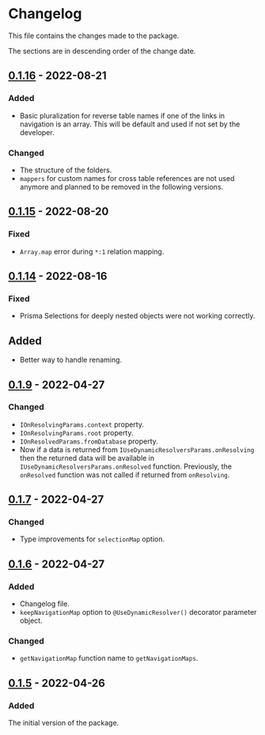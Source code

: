 # Changelog
This file contains the changes made to the package.

The sections are in descending order of the change date.

## [0.1.16] - 2022-08-21
### Added
- Basic pluralization for reverse table names if one of the links in navigation
is an array. This will be default and used if not set by the developer.

### Changed
- The structure of the folders.
- `mappers` for custom names for cross table references are not used anymore and
planned to be removed in the following versions.

## [0.1.15] - 2022-08-20
### Fixed
- `Array.map` error during `*:1` relation mapping.

## [0.1.14] - 2022-08-16
### Fixed
- Prisma Selections for deeply nested objects were not working correctly.

## Added
- Better way to handle renaming.

## [0.1.9] - 2022-04-27
### Changed
- `IOnResolvingParams.context` property.
- `IOnResolvingParams.root` property.
- `IOnResolvedParams.fromDatabase` property.
- Now if a data is returned from `IUseDynamicResolversParams.onResolving` then
the returned data will be available in `IUseDynamicResolversParams.onResolved`
function. Previously, the `onResolved` function was not called if returned
from `onResolving`.

## [0.1.7] - 2022-04-27
### Changed
- Type improvements for `selectionMap` option.

## [0.1.6] - 2022-04-27
### Added
- Changelog file.
- `keepNavigationMap` option to `@UseDynamicResolver()` decorator parameter
object.

### Changed
- `getNavigationMap` function name to `getNavigationMaps`.

## [0.1.5] - 2022-04-26
### Added
The initial version of the package.

[Unreleased]: https://github.com/incetarik/nestjs-prisma-dynamic-resolvers/compare/v1.0.0...HEAD
[0.1.16]: https://github.com/incetarik/nestjs-prisma-dynamic-resolvers/compare/0.1.15...0.1.16
[0.1.15]: https://github.com/incetarik/nestjs-prisma-dynamic-resolvers/compare/0.1.14...0.1.15
[0.1.14]: https://github.com/incetarik/nestjs-prisma-dynamic-resolvers/compare/0.1.13...0.1.14
[0.1.13]: https://github.com/incetarik/nestjs-prisma-dynamic-resolvers/compare/0.1.9...0.1.13
[0.1.9]: https://github.com/incetarik/nestjs-prisma-dynamic-resolvers/compare/0.1.7...0.1.9
[0.1.7]: https://github.com/incetarik/nestjs-prisma-dynamic-resolvers/compare/0.1.6...0.1.7
[0.1.6]: https://github.com/incetarik/nestjs-prisma-dynamic-resolvers/compare/0.1.5...0.1.6
[0.1.5]: https://github.com/incetarik/nestjs-prisma-dynamic-resolvers/releases/tag/0.1.5
